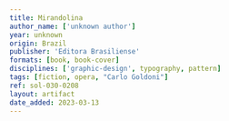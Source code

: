 ```yaml
---
title: Mirandolina
author_name: ['unknown author']
year: unknown
origin: Brazil
publisher: 'Editora Brasiliense'
formats: [book, book-cover]
disciplines: ['graphic-design', typography, pattern]
tags: [fiction, opera, "Carlo Goldoni"]
ref: sol-030-0208
layout: artifact
date_added: 2023-03-13
---
```

